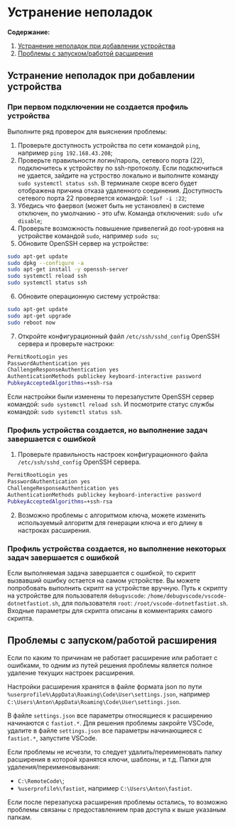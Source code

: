 # Устранение неполадок

**Содержание:**

1. [Устранение неполадок при добавлении устройства](#%D1%83%D1%81%D1%82%D1%80%D0%B0%D0%BD%D0%B5%D0%BD%D0%B8%D0%B5-%D0%BD%D0%B5%D0%BF%D0%BE%D0%BB%D0%B0%D0%B4%D0%BE%D0%BA-%D0%BF%D1%80%D0%B8-%D0%B4%D0%BE%D0%B1%D0%B0%D0%B2%D0%BB%D0%B5%D0%BD%D0%B8%D0%B8-%D1%83%D1%81%D1%82%D1%80%D0%BE%D0%B9%D1%81%D1%82%D0%B2%D0%B0)
2. [Проблемы с запуском/работой расширения](#%D0%BF%D1%80%D0%BE%D0%B1%D0%BB%D0%B5%D0%BC%D1%8B-%D1%81-%D0%B7%D0%B0%D0%BF%D1%83%D1%81%D0%BA%D0%BE%D0%BC%D1%80%D0%B0%D0%B1%D0%BE%D1%82%D0%BE%D0%B9-%D1%80%D0%B0%D1%81%D1%88%D0%B8%D1%80%D0%B5%D0%BD%D0%B8%D1%8F)

## Устранение неполадок при добавлении устройства

### При первом подключении не создается профиль устройства

Выполните ряд проверок для выяснения проблемы:

1. Проверьте доступность устройства по сети командой `ping`, например `ping 192.168.43.208`;
2. Проверьте правильности логин/пароль, сетевого порта (22), подключитесь к устройству по ssh-протоколу. Если подключиться не удается, зайдите на устроство локально и выполните команду `sudo systemctl status ssh`. В терминале скоре всего будет отображена причина отказа удаленного соединения. Доступность сетевого порта 22 проверяется командой: `lsof -i :22`;
3. Убедись что фаервол (может быть не установлен) в системе отключен, по умолчанию - это ufw. Команда отключения: `sudo ufw disable`;
4. Проверьте возможность повышение привелегий до root-уровня на устройстве командой `sudo`, например `sudo su`;
5. Обновите OpenSSH сервер на устройстве:

```bash
sudo apt-get update
sudo dpkg --configure -a
sudo apt-get install -y openssh-server
sudo systemctl reload ssh
sudo systemctl status ssh
```

6. Обновите операционную систему устройства:

```bash
sudo apt-get update
sudo apt-get upgrade
sudo reboot now
```

7. Откройте конфигурационный файл `/etc/ssh/sshd_config` OpenSSH сервера и проверьте настроки:

```bash
PermitRootLogin yes
PasswordAuthentication yes
ChallengeResponseAuthentication yes
AuthenticationMethods publickey keyboard-interactive password
PubkeyAcceptedAlgorithms=+ssh-rsa
```

Если настройки были изменены то перезапустите OpenSSH сервер командой: `sudo systemctl reload ssh`. И посмотрите статус службы командой: `sudo systemctl status ssh`.

### Профиль устройства создается, но выполнение задач завершается с ошибкой

1. Проверьте правильность настроек конфигурационного файла `/etc/ssh/sshd_config` OpenSSH сервера.

```bash
PermitRootLogin yes
PasswordAuthentication yes
ChallengeResponseAuthentication yes
AuthenticationMethods publickey keyboard-interactive password
PubkeyAcceptedAlgorithms=+ssh-rsa
```

2. Возможно проблемы с алгоритмом ключа, можете изменить используемый алгоритм для генерации ключа и его длину в настроках расширения.

### Профиль устройства создается, но выполнение некоторых задач завершается с ошибкой

Если выполняемая задача завершается с ошибкой, то скрипт вызвавший ошибку остается на самом устройстве. Вы можете попробовать выполнить скрипт на устройстве вручную. Путь к скрипту на устройстве для пользователя `debugvscode`: `/home/debugvscode/vscode-dotnetfastiot.sh`, для пользователя `root`: `/root/vscode-dotnetfastiot.sh`. Входные параметры для скрипта описаны в комментариях самого скрипта.

## Проблемы с запуском/работой расширения

Если по каким то причинам не работает расширение или работает с ошибками, то одним из путей решения проблемы является полное удаление текущих настроек расширения.

Настройки расширения хранятся в файле формата json по пути `%userprofile%\AppData\Roaming\Code\User\settings.json`, например `C:\Users\Anton\AppData\Roaming\Code\User\settings.json`.

В файле `settings.json` все параметры относящиеся к расширению начинаются с `fastiot.*`. Для решения проблемы закройте VSCode, удалите в файле `settings.json` все параметры начинающиеся с `fastiot.*`, запустите VSCode.

Если проблемы не исчезли, то следует удалить/переименовать папку расширения в которой хранятся ключи, шаблоны, и т.д. Папки для удаления/переименовывания:

- `C:\RemoteCode\`;
- `%userprofile%\fastiot`, например `C:\Users\Anton\fastiot`.

Если после перезапуска расширения проблемы остались, то возможно проблемы связаны с предоставлением прав доступа к выше указаным папкам.
